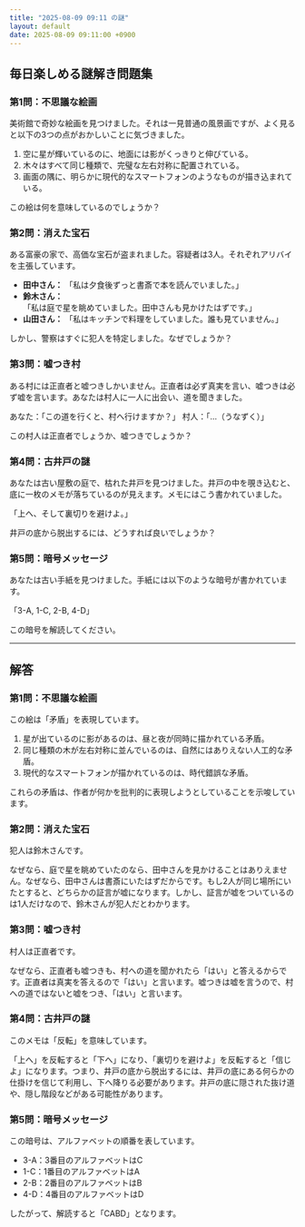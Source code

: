 ```yaml
---
title: "2025-08-09 09:11 の謎"
layout: default
date: 2025-08-09 09:11:00 +0900
---
```

## 毎日楽しめる謎解き問題集

### 第1問：不思議な絵画

美術館で奇妙な絵画を見つけました。それは一見普通の風景画ですが、よく見ると以下の3つの点がおかしいことに気づきました。

1.  空に星が輝いているのに、地面には影がくっきりと伸びている。
2.  木々はすべて同じ種類で、完璧な左右対称に配置されている。
3.  画面の隅に、明らかに現代的なスマートフォンのようなものが描き込まれている。

この絵は何を意味しているのでしょうか？

### 第2問：消えた宝石

ある富豪の家で、高価な宝石が盗まれました。容疑者は3人。それぞれアリバイを主張しています。

*   **田中さん：** 「私は夕食後ずっと書斎で本を読んでいました。」
*   **鈴木さん：** 「私は庭で星を眺めていました。田中さんも見かけたはずです。」
*   **山田さん：** 「私はキッチンで料理をしていました。誰も見ていません。」

しかし、警察はすぐに犯人を特定しました。なぜでしょうか？

### 第3問：嘘つき村

ある村には正直者と嘘つきしかいません。正直者は必ず真実を言い、嘘つきは必ず嘘を言います。あなたは村人に一人に出会い、道を聞きました。

あなた：「この道を行くと、村へ行けますか？」
村人：「…（うなずく）」

この村人は正直者でしょうか、嘘つきでしょうか？

### 第4問：古井戸の謎

あなたは古い屋敷の庭で、枯れた井戸を見つけました。井戸の中を覗き込むと、底に一枚のメモが落ちているのが見えます。メモにはこう書かれていました。

「上へ、そして裏切りを避けよ。」

井戸の底から脱出するには、どうすれば良いでしょうか？

### 第5問：暗号メッセージ

あなたは古い手紙を見つけました。手紙には以下のような暗号が書かれています。

「3-A, 1-C, 2-B, 4-D」

この暗号を解読してください。

---

## 解答

### 第1問：不思議な絵画

この絵は「矛盾」を表現しています。

1.  星が出ているのに影があるのは、昼と夜が同時に描かれている矛盾。
2.  同じ種類の木が左右対称に並んでいるのは、自然にはありえない人工的な矛盾。
3.  現代的なスマートフォンが描かれているのは、時代錯誤な矛盾。

これらの矛盾は、作者が何かを批判的に表現しようとしていることを示唆しています。

### 第2問：消えた宝石

犯人は鈴木さんです。

なぜなら、庭で星を眺めていたのなら、田中さんを見かけることはありえません。なぜなら、田中さんは書斎にいたはずだからです。もし2人が同じ場所にいたとすると、どちらかの証言が嘘になります。しかし、証言が嘘をついているのは1人だけなので、鈴木さんが犯人だとわかります。

### 第3問：嘘つき村

村人は正直者です。

なぜなら、正直者も嘘つきも、村への道を聞かれたら「はい」と答えるからです。正直者は真実を答えるので「はい」と言います。嘘つきは嘘を言うので、村への道ではないと嘘をつき、「はい」と言います。

### 第4問：古井戸の謎

このメモは「反転」を意味しています。

「上へ」を反転すると「下へ」になり、「裏切りを避けよ」を反転すると「信じよ」になります。つまり、井戸の底から脱出するには、井戸の底にある何らかの仕掛けを信じて利用し、下へ降りる必要があります。井戸の底に隠された抜け道や、隠し階段などがある可能性があります。

### 第5問：暗号メッセージ

この暗号は、アルファベットの順番を表しています。

*   3-A：3番目のアルファベットはC
*   1-C：1番目のアルファベットはA
*   2-B：2番目のアルファベットはB
*   4-D：4番目のアルファベットはD

したがって、解読すると「CABD」となります。

